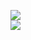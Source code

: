 [![](https://img.shields.io/badge/Made%20With-Github%20Spray-lightgrey.svg?style=for-the-badge&logo=github)](https://github.com/Annihil/github-spray#4921)  
[![](https://i.imgur.com/2DrTn0Z.gif)](https://github.com/Annihil/github-spray)